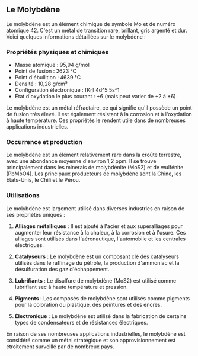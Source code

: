 ## Le Molybdène

Le molybdène est un élément chimique de symbole Mo et de numéro atomique 42. C'est un métal de transition rare, brillant, gris argenté et dur. Voici quelques informations détaillées sur le molybdène :

### Propriétés physiques et chimiques

- Masse atomique : 95,94 g/mol
- Point de fusion : 2623 °C
- Point d'ébullition : 4639 °C
- Densité : 10,28 g/cm³
- Configuration électronique : [Kr] 4d^5 5s^1
- État d'oxydation le plus courant : +6 (mais peut varier de +2 à +6)

Le molybdène est un métal réfractaire, ce qui signifie qu'il possède un point de fusion très élevé. Il est également résistant à la corrosion et à l'oxydation à haute température. Ces propriétés le rendent utile dans de nombreuses applications industrielles.

### Occurrence et production

Le molybdène est un élément relativement rare dans la croûte terrestre, avec une abondance moyenne d'environ 1,2 ppm. Il se trouve principalement dans les minerais de molybdénite (MoS2) et de wulfénite (PbMoO4). Les principaux producteurs de molybdène sont la Chine, les États-Unis, le Chili et le Pérou.

### Utilisations

Le molybdène est largement utilisé dans diverses industries en raison de ses propriétés uniques :

1. **Alliages métalliques** : Il est ajouté à l'acier et aux superalliages pour augmenter leur résistance à la chaleur, à la corrosion et à l'usure. Ces alliages sont utilisés dans l'aéronautique, l'automobile et les centrales électriques.

2. **Catalyseurs** : Le molybdène est un composant clé des catalyseurs utilisés dans le raffinage du pétrole, la production d'ammoniac et la désulfuration des gaz d'échappement.

3. **Lubrifiants** : Le disulfure de molybdène (MoS2) est utilisé comme lubrifiant sec à haute température et pression.

4. **Pigments** : Les composés de molybdène sont utilisés comme pigments pour la coloration du plastique, des peintures et des encres.

5. **Électronique** : Le molybdène est utilisé dans la fabrication de certains types de condensateurs et de résistances électriques.

En raison de ses nombreuses applications industrielles, le molybdène est considéré comme un métal stratégique et son approvisionnement est étroitement surveillé par de nombreux pays.